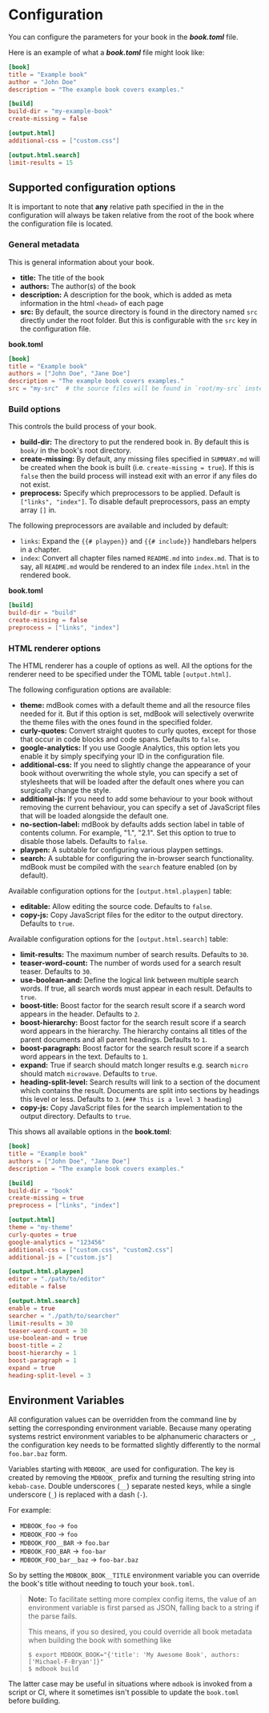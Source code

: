 # Configuration

You can configure the parameters for your book in the ***book.toml*** file.

Here is an example of what a ***book.toml*** file might look like:

```toml
[book]
title = "Example book"
author = "John Doe"
description = "The example book covers examples."

[build]
build-dir = "my-example-book"
create-missing = false

[output.html]
additional-css = ["custom.css"]

[output.html.search]
limit-results = 15
```

## Supported configuration options

It is important to note that **any** relative path specified in the in the configuration will
always be taken relative from the root of the book where the configuration file is located.


### General metadata

This is general information about your book.

- **title:** The title of the book
- **authors:** The author(s) of the book
- **description:** A description for the book, which is added as meta
  information in the html `<head>` of each page
- **src:** By default, the source directory is found in the directory named
  `src` directly under the root folder. But this is configurable with the `src`
  key in the configuration file.

**book.toml**
```toml
[book]
title = "Example book"
authors = ["John Doe", "Jane Doe"]
description = "The example book covers examples."
src = "my-src"  # the source files will be found in `root/my-src` instead of `root/src`
```

### Build options

This controls the build process of your book.

- **build-dir:** The directory to put the rendered book in. By default this is
  `book/` in the book's root directory.
- **create-missing:** By default, any missing files specified in `SUMMARY.md`
  will be created when the book is built (i.e. `create-missing = true`). If this
  is `false` then the build process will instead exit with an error if any files
  do not exist.
- **preprocess:** Specify which preprocessors to be applied. Default is `["links", "index"]`. To disable default preprocessors, pass an empty array `[]` in.


The following preprocessors are available and included by default:

- `links`: Expand the `{{# playpen}}` and `{{# include}}` handlebars helpers in a chapter.
- `index`: Convert all chapter files named `README.md` into `index.md`. That is to say, all `README.md` would be rendered to an index file `index.html` in the rendered book.


**book.toml**
```toml
[build]
build-dir = "build"
create-missing = false
preprocess = ["links", "index"]
```

### HTML renderer options
The HTML renderer has a couple of options as well. All the options for the
renderer need to be specified under the TOML table `[output.html]`.

The following configuration options are available:

- **theme:** mdBook comes with a default theme and all the resource files
  needed for it. But if this option is set, mdBook will selectively overwrite
  the theme files with the ones found in the specified folder.
- **curly-quotes:** Convert straight quotes to curly quotes, except for
  those that occur in code blocks and code spans. Defaults to `false`.
- **google-analytics:** If you use Google Analytics, this option lets you
  enable it by simply specifying your ID in the configuration file.
- **additional-css:** If you need to slightly change the appearance of your
  book without overwriting the whole style, you can specify a set of
  stylesheets that will be loaded after the default ones where you can
  surgically change the style.
- **additional-js:** If you need to add some behaviour to your book without
  removing the current behaviour, you can specify a set of JavaScript files
  that will be loaded alongside the default one.
- **no-section-label:** mdBook by defaults adds section label in table of
  contents column. For example, "1.", "2.1". Set this option to true to
  disable those labels. Defaults to `false`.
- **playpen:** A subtable for configuring various playpen settings.
- **search:** A subtable for configuring the in-browser search
  functionality. mdBook must be compiled with the `search` feature enabled
  (on by default).

Available configuration options for the `[output.html.playpen]` table:

- **editable:** Allow editing the source code. Defaults to `false`.
- **copy-js:** Copy JavaScript files for the editor to the output directory.
  Defaults to `true`.

[Ace]: https://ace.c9.io/

Available configuration options for the `[output.html.search]` table:

- **limit-results:** The maximum number of search results. Defaults to `30`.
- **teaser-word-count:** The number of words used for a search result teaser. 
  Defaults to `30`.
- **use-boolean-and:** Define the logical link between multiple search words. 
  If true, all search words must appear in each result. Defaults to `true`.
- **boost-title:** Boost factor for the search result score if a search word
  appears in the header. Defaults to `2`.
- **boost-hierarchy:** Boost factor for the search result score if a search
  word appears in the hierarchy. The hierarchy contains all titles of the
  parent documents and all parent headings. Defaults to `1`.
- **boost-paragraph:** Boost factor for the search result score if a search 
  word appears in the text. Defaults to `1`.
- **expand:** True if search should match longer results e.g. search `micro` 
  should match `microwave`. Defaults to `true`.
- **heading-split-level:** Search results will link to a section of the document
  which contains the result. Documents are split into sections by headings
  this level or less.
  Defaults to `3`. (`### This is a level 3 heading`)
- **copy-js:** Copy JavaScript files for the search implementation to the
  output directory. Defaults to `true`.

This shows all available options in the **book.toml**:
```toml
[book]
title = "Example book"
authors = ["John Doe", "Jane Doe"]
description = "The example book covers examples."

[build]
build-dir = "book"
create-missing = true
preprocess = ["links", "index"]

[output.html]
theme = "my-theme"
curly-quotes = true
google-analytics = "123456"
additional-css = ["custom.css", "custom2.css"]
additional-js = ["custom.js"]

[output.html.playpen]
editor = "./path/to/editor"
editable = false

[output.html.search]
enable = true
searcher = "./path/to/searcher"
limit-results = 30
teaser-word-count = 30
use-boolean-and = true
boost-title = 2
boost-hierarchy = 1
boost-paragraph = 1
expand = true
heading-split-level = 3
```


## Environment Variables

All configuration values can be overridden from the command line by setting the
corresponding environment variable. Because many operating systems restrict
environment variables to be alphanumeric characters or `_`, the configuration
key needs to be formatted slightly differently to the normal `foo.bar.baz` form.

Variables starting with `MDBOOK_` are used for configuration. The key is
created by removing the `MDBOOK_` prefix and turning the resulting
string into `kebab-case`. Double underscores (`__`) separate nested
keys, while a single underscore (`_`) is replaced with a dash (`-`).

For example:

- `MDBOOK_foo` -> `foo`
- `MDBOOK_FOO` -> `foo`
- `MDBOOK_FOO__BAR` -> `foo.bar`
- `MDBOOK_FOO_BAR` -> `foo-bar`
- `MDBOOK_FOO_bar__baz` -> `foo-bar.baz`

So by setting the `MDBOOK_BOOK__TITLE` environment variable you can
override the book's title without needing to touch your `book.toml`.

> **Note:** To facilitate setting more complex config items, the value
> of an environment variable is first parsed as JSON, falling back to a
> string if the parse fails.
>
> This means, if you so desired, you could override all book metadata
> when building the book with something like
>
> ```text
> $ export MDBOOK_BOOK="{'title': 'My Awesome Book', authors: ['Michael-F-Bryan']}"
> $ mdbook build
> ```

The latter case may be useful in situations where `mdbook` is invoked
from a script or CI, where it sometimes isn't possible to update the
`book.toml` before building.
